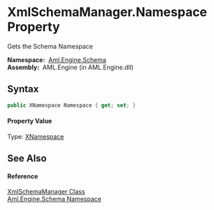 XmlSchemaManager.Namespace Property
===================================
Gets the Schema Namespace

  **Namespace:**  [Aml.Engine.Schema][1]  
  **Assembly:**  AML.Engine (in AML.Engine.dll)

Syntax
------

```csharp
public XNamespace Namespace { get; set; }
```

#### Property Value
Type: [XNamespace][2]

See Also
--------

#### Reference
[XmlSchemaManager Class][3]  
[Aml.Engine.Schema Namespace][1]  

[1]: ../README.md
[2]: https://docs.microsoft.com/dotnet/api/system.xml.linq.xnamespace
[3]: README.md
[4]: https://www.automationml.org
[5]: ../../icons/logoShade.png